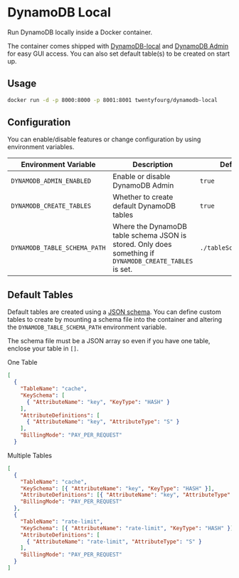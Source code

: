 # DynamoDB Local

Run DynamoDB locally inside a Docker container.

The container comes shipped with [DynamoDB-local](https://docs.aws.amazon.com/amazondynamodb/latest/developerguide/DynamoDBLocal.UsageNotes.html) and [DynamoDB Admin](https://www.npmjs.com/package/dynamodb-admin) for easy GUI access. You can also set default table(s) to be created on start up.

## Usage

```bash
docker run -d -p 8000:8000 -p 8001:8001 twentyfourg/dynamodb-local
```

## Configuration

You can enable/disable features or change configuration by using environment variables.

| Environment Variable         | Description                                                                                             | Default              |
| ---------------------------- | ------------------------------------------------------------------------------------------------------- | -------------------- |
| `DYNAMODB_ADMIN_ENABLED`     | Enable or disable DynamoDB Admin                                                                        | `true`               |
| `DYNAMODB_CREATE_TABLES`     | Whether to create default DynamoDB tables                                                               | `true`               |
| `DYNAMODB_TABLE_SCHEMA_PATH` | Where the DynamoDB table schema JSON is stored. Only does something if `DYNAMODB_CREATE_TABLES` is set. | `./tableSchema.json` |

## Default Tables

Default tables are created using a [JSON schema](). You can define custom tables to create by mounting a schema file into the container and altering the `DYNAMODB_TABLE_SCHEMA_PATH` environment variable.

The schema file must be a JSON array so even if you have one table, enclose your table in `[]`.

One Table

```json
[
  {
    "TableName": "cache",
    "KeySchema": [
      { "AttributeName": "key", "KeyType": "HASH" }
    ],
    "AttributeDefinitions": [
      { "AttributeName": "key", "AttributeType": "S" }
    ],
    "BillingMode": "PAY_PER_REQUEST"
  }
```

Multiple Tables

```json
[
  {
    "TableName": "cache",
    "KeySchema": [{ "AttributeName": "key", "KeyType": "HASH" }],
    "AttributeDefinitions": [{ "AttributeName": "key", "AttributeType": "S" }],
    "BillingMode": "PAY_PER_REQUEST"
  },
  {
    "TableName": "rate-limit",
    "KeySchema": [{ "AttributeName": "rate-limit", "KeyType": "HASH" }],
    "AttributeDefinitions": [
      { "AttributeName": "rate-limit", "AttributeType": "S" }
    ],
    "BillingMode": "PAY_PER_REQUEST"
  }
]
```
